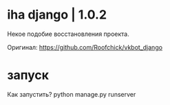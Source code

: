# iha django | 1.0.2
Некое подобие восстановления проекта.

Оригинал: https://github.com/Roofchick/vkbot_django

# запуск
Как запустить?
python manage.py runserver
